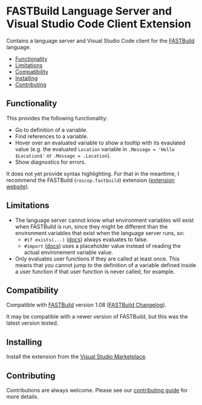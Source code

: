 # FASTBuild Language Server and Visual Studio Code Client Extension

Contains a language server and Visual Studio Code client for the [FASTBuild](https://www.fastbuild.org/) language.

  * [Functionality](#functionality)
  * [Limitations](#limitations)
  * [Compatibility](#compatibility)
  * [Installing](#installing)
  * [Contributing](#contributing)

## Functionality

This provides the following functionality:
* Go to definition of a variable.
* Find references to a variable.
* Hover over an evaluated variable to show a tooltip with its evaulated value (e.g. the evaluated `Location` variable in `.Message = 'Hello $Location$'` or `.Message = .Location`).
* Show diagnostics for errors.

It does not yet provide syntax highlighting. For that in the meantime, I recommend the FASTBuild (`roscop.fastbuild`) extension ([extension website](https://marketplace.visualstudio.com/items?itemName=RoscoP.fastbuild)).

## Limitations

* The language server cannot know what environment variables will exist when FASTBuild is run, since they might be different than the environment variables that exist when the language server runs, so:
    * `#if exists(...)` ([docs](https://www.fastbuild.org/docs/syntaxguide.html#if)) always evaluates to false.
    * `#import` ([docs](https://www.fastbuild.org/docs/syntaxguide.html#import)) uses a placeholder value instead of reading the actual environement variable value.
* Only evaluates user functions if they are called at least once. This means that you cannot jump to the definition of a variable defined inside a user function if that user function is never called, for example.

## Compatibility

Compatible with [FASTBuild](https://www.fastbuild.org/) version 1.08 ([FASTBuild Changelog](https://www.fastbuild.org/docs/changelog.html)).

It may be compatible with a newer version of FASTBuild, but this was the latest version tested.

## Installing

Install the extension from the [Visual Studio Marketplace](https://marketplace.visualstudio.com/items?itemName=HarrisonT.fastbuild-support).

## Contributing

Contributions are always welcome. Please see our [contributing guide](CONTRIBUTING.md) for more details.
